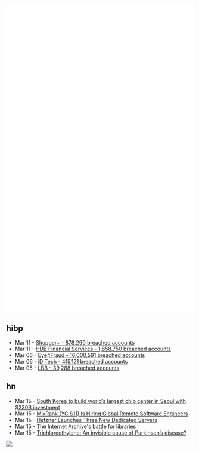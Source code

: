 ![Metrics](https://raw.githubusercontent.com/phixion/phixion/master/metrics.svg)

## hibp

<!--
for https://github.com/phixion/phixion/blob/main/.github/workflows/feeds.yml
-->
<!--START_SECTION:haveibeenpwnd-->
- Mar 11 - [Shopper+ - 878,290 breached accounts](https://haveibeenpwned.com/PwnedWebsites#ShopperPlus)
- Mar 11 - [HDB Financial Services - 1,658,750 breached accounts](https://haveibeenpwned.com/PwnedWebsites#HDBFinancialServices)
- Mar 06 - [Eye4Fraud - 16,000,591 breached accounts](https://haveibeenpwned.com/PwnedWebsites#Eye4Fraud)
- Mar 06 - [iD Tech - 415,121 breached accounts](https://haveibeenpwned.com/PwnedWebsites#iDTech)
- Mar 05 - [LBB - 39,288 breached accounts](https://haveibeenpwned.com/PwnedWebsites#LBB)
<!--END_SECTION:haveibeenpwnd-->

## hn

<!--
for https://github.com/phixion/phixion/blob/main/.github/workflows/feeds.yml
-->
<!--START_SECTION:hn-->
- Mar 15 - [South Korea to build world’s largest chip center in Seoul with $230B investment](https://www.cnn.com/2023/03/15/tech/korea-chips-investment-hnk-intl/index.html)
- Mar 15 - [MixRank (YC S11) Is Hiring Global Remote Software Engineers](https://news.ycombinator.com/item?id=35164840)
- Mar 15 - [Hetzner Launches Three New Dedicated Servers](https://www.hetzner.com/_ray/pow)
- Mar 15 - [The Internet Archive&#x27;s battle for libraries](https://www.battleforlibraries.com/)
- Mar 15 - [Trichloroethylene: An invisible cause of Parkinson’s disease?](https://content.iospress.com/articles/journal-of-parkinsons-disease/jpd225047)
<!--END_SECTION:hn-->

<!--
for https://yhype.me
-->
![](https://hit.yhype.me/github/profile?user_id=13013670)
